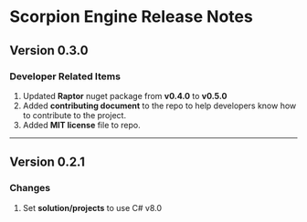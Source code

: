 # **Scorpion Engine Release Notes**


## **Version 0.3.0**

### **Developer Related Items**

1. Updated **Raptor** nuget package from **v0.4.0** to **v0.5.0**
2. Added **contributing document** to the repo to help developers know how to contribute to the project.
3. Added **MIT license** file to repo.

---

## **Version 0.2.1**

### **Changes**

1. Set **solution/projects** to use C# v8.0